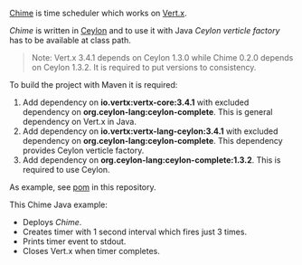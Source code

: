 
[Chime](https://github.com/LisiLisenok/Chime) is time scheduler which works on [Vert.x](http://vertx.io/).  

_Chime_ is written in [Ceylon](http://ceylon-lang.org/) and to use it with Java _Ceylon verticle factory_
has to be available at class path.  

> Note: Vert.x 3.4.1 depends on Ceylon 1.3.0 while Chime 0.2.0 depends on Ceylon 1.3.2.
  It is required to put versions to consistency.  
  
To build the project with Maven it is required:  
1. Add dependency on **io.vertx:vertx-core:3.4.1** with excluded dependency on **org.ceylon-lang:ceylon-complete**.
   This is general dependency on Vert.x in Java.  
2. Add dependency on **io.vertx:vertx-lang-ceylon:3.4.1** with excluded dependency on **org.ceylon-lang:ceylon-complete**.
   This dependency provides Ceylon verticle factory.  
3. Add dependency on **org.ceylon-lang:ceylon-complete:1.3.2**.
   This is required to use Ceylon.  

As example, see [pom](pom.xml) in this repository.  

This Chime Java example:  
* Deploys _Chime_.  
* Creates timer with 1 second interval which fires just 3 times.  
* Prints timer event to stdout.  
* Closes Vert.x when timer completes.  
